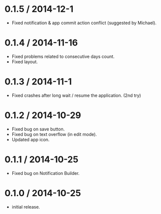 0.1.5 / 2014-12-1
==================

  * Fixed notification & app commit action conflict (suggested by Michael).

0.1.4 / 2014-11-16
==================

  * Fixed problems related to consecutive days count.
  * Fixed layout.

0.1.3 / 2014-11-1
==================

  * Fixed crashes after long wait / resume the application. (2nd try)

0.1.2 / 2014-10-29
==================

  * Fixed bug on save button.
  * Fixed bug on text overflow (in edit mode).
  * Updated app icon.

0.1.1 / 2014-10-25
==================

  * Fixed bug on Notification Builder. 
 
0.1.0 / 2014-10-25
==================

  * initial release.
